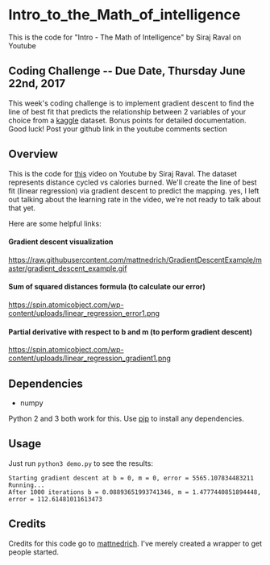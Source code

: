 # Intro_to_the_Math_of_intelligence
This is the code for "Intro - The Math of Intelligence" by Siraj Raval on Youtube

## Coding Challenge -- Due Date, Thursday June 22nd, 2017

This week's coding challenge is to implement gradient descent to find the line of best fit that predicts the relationship between
2 variables of your choice from a [kaggle](https://www.kaggle.com/datasets) dataset. Bonus points for detailed documentation. Good luck! Post your github link in the youtube comments section

## Overview

This is the code for [this](https://youtu.be/xRJCOz3AfYY) video on Youtube by Siraj Raval. The dataset represents distance cycled 
vs calories burned. We'll create the line of best fit (linear regression) via gradient descent to predict the mapping. yes, I left out talking about the learning rate in the video, we're not ready to talk about that yet. 

Here are some helpful links:

#### Gradient descent visualization
https://raw.githubusercontent.com/mattnedrich/GradientDescentExample/master/gradient_descent_example.gif

#### Sum of squared distances formula (to calculate our error)
https://spin.atomicobject.com/wp-content/uploads/linear_regression_error1.png

#### Partial derivative with respect to b and m (to perform gradient descent)
https://spin.atomicobject.com/wp-content/uploads/linear_regression_gradient1.png

## Dependencies

* numpy

Python 2 and 3 both work for this. Use [pip](https://pip.pypa.io/en/stable/) to install any dependencies.

## Usage

Just run ``python3 demo.py`` to see the results:

   ```
Starting gradient descent at b = 0, m = 0, error = 5565.107834483211
Running...
After 1000 iterations b = 0.08893651993741346, m = 1.4777440851894448, error = 112.61481011613473
   ```

## Credits

Credits for this code go to [mattnedrich](https://github.com/mattnedrich). I've merely created a wrapper to get people started. 
